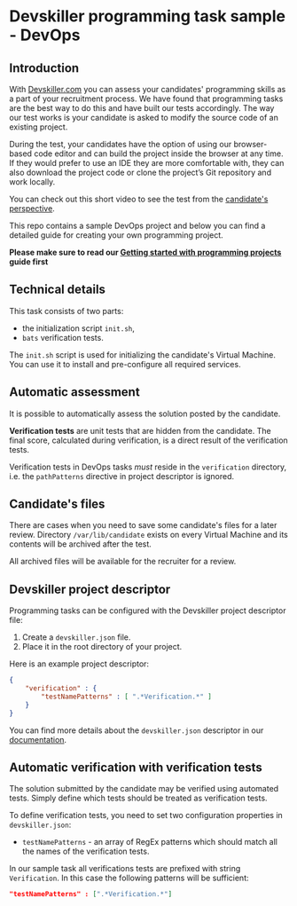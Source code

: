 # Devskiller programming task sample - DevOps

## Introduction

With [Devskiller.com](https://devskiller.com) you can assess your candidates'
programming skills as a part of your recruitment process. We have found that
programming tasks are the best way to do this and have built our tests
accordingly. The way our test works is your candidate is asked to modify the
source code of an existing project.

During the test, your candidates have the option of using our browser-based
code editor and can build the project inside the browser at any time. If they
would prefer to use an IDE they are more comfortable with, they can also
download the project code or clone the project’s Git repository and work
locally.

You can check out this short video to see the test from the [candidate's
perspective](https://goo.gl/AXXaTT).

This repo contains a sample DevOps project and below you can find a detailed
guide for creating your own programming project.

**Please make sure to read our [Getting started with programming
projects](https://goo.gl/gkQU4J) guide first**

## Technical details

This task consists of two parts:

 * the initialization script `init.sh`,
 * `bats` verification tests.

The `init.sh` script is used for initializing the candidate's Virtual Machine.
You can use it to install and pre-configure all required services.

## Automatic assessment

It is possible to automatically assess the solution posted by the candidate.

**Verification tests** are unit tests that are hidden from the candidate. The
final score, calculated during verification, is a direct result of the
verification tests.

Verification tests in DevOps tasks *must* reside in the `verification`
directory, i.e. the `pathPatterns` directive in project descriptor is ignored.

## Candidate's files

There are cases when you need to save some candidate's files for a later
review. Directory `/var/lib/candidate` exists on every Virtual Machine and its
contents will be archived after the test.

All archived files will be available for the recruiter for a review.

## Devskiller project descriptor

Programming tasks can be configured with the Devskiller project descriptor
file:

1. Create a `devskiller.json` file.
2. Place it in the root directory of your project.

Here is an example project descriptor:

```json
{
    "verification" : {
        "testNamePatterns" : [ ".*Verification.*" ]
    }
}
```

You can find more details about the `devskiller.json` descriptor in our
[documentation](https://goo.gl/uWXeCD).

## Automatic verification with verification tests

The solution submitted by the candidate may be verified using automated tests.
Simply define which tests should be treated as verification tests.

To define verification tests, you need to set two configuration properties in
`devskiller.json`:

- `testNamePatterns` - an array of RegEx patterns which should match all the
  names of the verification tests.

In our sample task all verifications tests are prefixed with string `Verification`.
In this case the following patterns will be sufficient:

```json
"testNamePatterns" : [".*Verification.*"]
```
